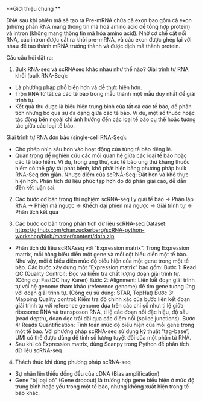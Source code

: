 **Giới thiệu chung **

DNA sau khi phiên mã sẽ tạo ra Pre-mRNA chứa cả exon bao gồm cả exon (những phần RNA mang thông tin mã hoá amino acid để tổng hợp protein) 
và intron (không mang thông tin mã hóa amino acid). Nhờ cơ chế cắt nối RNA, các intron được cắt ra khỏi pre-mRNA, và các exon được ghép lại với nhau để tạo thành mRNA trưởng thành và được dịch mã thành protein.

Các câu hỏi đặt ra:
1. Bulk RNA-seq và scRNAseq khác nhau như thế nào?
Giải trình tự RNA khối (bulk RNA-Seq):
- Là phương pháp phổ biến hơn và dễ thực hiện hơn. 
- Trộn RNA từ tất cả các tế bào trong mẫu thành một mẫu duy nhất để giải trình tự. 
- Kết quả thu được là biểu hiện trung bình của tất cả các tế bào, dễ phân tích nhưng bỏ qua sự đa dạng giữa các tế bào. 
Ví dụ, một số thuốc hoặc tác động bên ngoài chỉ ảnh hưởng đến các loại tế bào cụ thể hoặc tương tác giữa các loại tế bào.

Giải trình tự RNA đơn bào (single-cell RNA-Seq):
- Cho phép nhìn sâu hơn vào hoạt động của từng tế bào riêng lẻ. 
- Quan trọng để nghiên cứu các mối quan hệ giữa các loại tế bào hoặc các tế bào hiếm.
Ví dụ, trong ung thư, các tế bào ung thư kháng thuốc hiếm có thể gây tái phát bệnh, khó phát hiện bằng phương pháp bulk RNA-Seq đơn giản.
Nhược điểm của scRNA-Seq:
Đắt hơn và khó thực hiện hơn.
Phân tích dữ liệu phức tạp hơn do độ phân giải cao, dễ dẫn đến kết luận sai.

2. Các bước cơ bản trong thí nghiệm scRNA-seq
Ly giải tế bào -> Phân lập RNA -> Phiên mã ngược -> Khếch đại phiên mã ngược -> Giải trình tự -> Phân tích kết quả

3. Các bước cơ bản trong phân tích dữ liệu scRNA-seq
Dataset: https://github.com/chanzuckerberg/scRNA-python-workshop/blob/master/content/data.zip
- Phân tích dữ liệu scRNAseq với “Expression matrix”. Trong Expression matrix, mỗi hàng biểu diễn một gene và mỗi cột biểu diễn một tế bào. Như vậy, mỗi ô biểu diễn mức độ biểu hiện của một gene trong một tế bào. Các bước xây dựng một “Expression matrix” bao gồm:
Bước 1: Read QC (Quality Control): Đọc và kiểm tra chất lượng đoạn giải trình tự. (Công cụ: FastQC hay Karen)
Bước 2: Alignment: Liên kết đoạn giải trình tự với hệ genome tham khảo (reference genome) để tìm gene tương ứng với đoạn giải trình tự. (Công cụ sử dụng: STAR, TopHat)
Bước 3: Mapping Quality control: Kiểm tra độ chính xác của bước liên kết đoạn giải trình tự với reference genome dựa trên các chỉ số như: tỉ lệ giữa ribosome RNA và transposon RNA, tỉ lệ các đoạn nối đặc hiệu, độ sâu (read depth), đoạn đọc trải dài qua các điểm nối (splice junctions).
Bước 4: Reads Quantification: Tính toán mức độ biểu hiện của mỗi gene trong một tế bào. Với phương pháp scRNA-seq sử dụng kỹ thuật “tag-base”, UMI có thể được dùng để tính số lượng tuyệt đối của một phân tử RNA.
- Sau khi có Expression matrix, dùng Scanpy trong Python để phân tích dữ liệu scRNA-seq

4. Thách thức khi dùng phương pháp scRNA-seq
- Sự nhân lên thiếu đồng đều của cDNA (Bias amplification)
- Gene “bị loại bỏ” (Gene dropout) là trường hợp gene biểu hiện ở mức độ trung bình hoặc yếu trong một tế bào, nhưng không xuất hiện trong tế bào khác.
